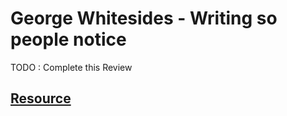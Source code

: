 # George Whitesides - Writing so people notice

TODO : Complete this Review

## [Resource](https://www.youtube.com/watch?v=VNuGMBowKcI)